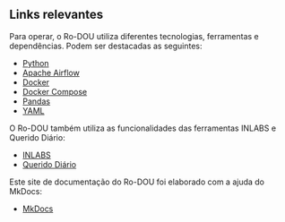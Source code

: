 ## Links relevantes

Para operar, o Ro-DOU utiliza diferentes tecnologias, ferramentas e dependências. Podem ser destacadas as seguintes:

* [Python](https://docs.python.org/)
* [Apache Airflow](https://airflow.apache.org/docs/)
* [Docker](https://docs.docker.com/)
* [Docker Compose](https://docs.docker.com/compose/)
* [Pandas](https://pandas.pydata.org/docs/)
* [YAML](https://yaml.org/)

O Ro-DOU também utiliza as funcionalidades das ferramentas INLABS e Querido Diário:

* [INLABS](https://github.com/Imprensa-Nacional/inlabs)
* [Querido Diário](https://docs.queridodiario.ok.org.br/pt-br/latest/)

Este site de documentação do Ro-DOU foi elaborado com a ajuda do MkDocs:

* [MkDocs](https://www.mkdocs.org/)


